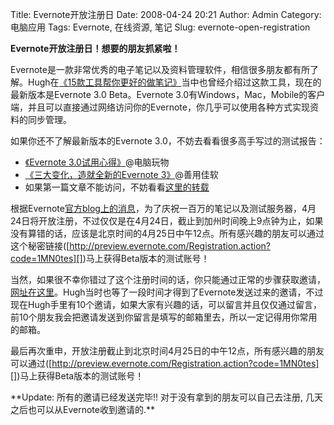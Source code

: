 Title: Evernote开放注册日
Date: 2008-04-24 20:21
Author: Admin
Category: 电脑应用
Tags: Evernote, 在线资源, 笔记
Slug: evernote-open-registration

**Evernote开放注册日！想要的朋友抓紧啦！**

</p>

Evernote是一款非常优秀的电子笔记以及资料管理软件，相信很多朋友都有所了解。Hugh在[《15款工具帮你更好的做笔记》][]当中也曾经介绍过这款工具，现在的最新版本是Evernote
3.0 Beta。Evernote
3.0有Windows，Mac，Mobile的客户端，并且可以直接通过网络访问你的Evernote，你几乎可以使用各种方式实现资料的同步管理。

</p>

如果你还不了解最新版本的Evernote 3.0，不妨去看看很多高手写过的测试报告：

</p>

-   [《Evernote 3.0试用心得》][]@电脑玩物
-   [《三大变化，造就全新的Evernote 3》][]@善用佳软
-   如果第一篇文章不能访问，不妨看看[这里的转载][《Evernote
    3.0试用心得》]

</p>

根据Evernote[官方blog上的消息][]，为了庆祝一百万的笔记以及测试服务器，4月24日将开放注册，不过仅仅是在4月24日，截止到加州时间晚上9点钟为止，如果没有算错的话，应该是北京时间的4月25日中午12点。所有感兴趣的朋友可以通过这个秘密链接([http://preview.evernote.com/Registration.action?code=1MN0tes][])马上获得Beta版本的测试账号！

</p>

当然，如果很不幸你错过了这个注册时间的话，你只能通过正常的步骤获取邀请，[网址在这里][]。Hugh当时也等了一段时间才得到了Evernote发送过来的邀请，不过现在Hugh手里有10个邀请，如果大家有兴趣的话，可以留言并且仅仅通过留言，前10个朋友我会把邀请发送到你留言是填写的邮箱里去，所以一定记得用你常用的邮箱。

</p>

最后再次重申，开放注册截止到北京时间4月25日的中午12点，所有感兴趣的朋友可以通过([http://preview.evernote.com/Registration.action?code=1MN0tes][])马上获得Beta版本的测试账号！

</p>
**Update: 所有的邀请已经发送完毕!! 对于没有拿到的朋友可以自己去注册,
几天之后也可以从Evernote收到邀请的.**

  [《15款工具帮你更好的做笔记》]: http://www.quhuashuai.com/2007/12/15-tools-for-note-taking/
  [《Evernote 3.0试用心得》]: http://playpcesor.blogspot.com/2008/03/evernote-30.html
  [《三大变化，造就全新的Evernote 3》]: http://blog.xbeta.info/evernote-31.htm
  [官方blog上的消息]: http://blog.evernote.com/2008/04/24/thanks-a-million/
  [http://preview.evernote.com/Registration.action?code=1MN0tes]: http://preview.evernote.com/Registration.action?code=1MN0tes
  [网址在这里]: http://www.evernote.com/about/prereg/
